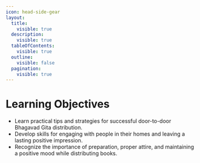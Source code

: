 ```yaml
---
icon: head-side-gear
layout:
  title:
    visible: true
  description:
    visible: true
  tableOfContents:
    visible: true
  outline:
    visible: false
  pagination:
    visible: true
---
```


# Learning Objectives

* Learn practical tips and strategies for successful door-to-door Bhagavad Gita distribution.
* Develop skills for engaging with people in their homes and leaving a lasting positive impression.
* Recognize the importance of preparation, proper attire, and maintaining a positive mood while distributing books.

